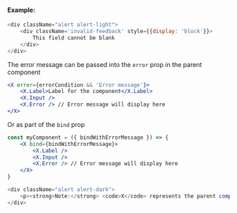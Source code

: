 
#### Example:

```js noeditor
<div className="alert alert-light">
    <div className='invalid-feedback' style={{display: 'block'}}>
        This field cannot be blank
    </div>
</div>
```

The error message can be passed into the `error` prop in the parent component

```jsx static
<X error={errorCondition && 'Error message'}>
    <X.Label>Label for the component</X.Label>
    <X.Input />
    <X.Error /> // Error message will display here
</X>
```

Or as part of the `bind` prop

```jsx static
const myComponent = ({ bindWithErrorMessage }) => {
    <X bind={bindWithErrorMessage}>
        <X.Label />
        <X.Input />
        <X.Error /> // Error message will display here
    </X>
}
```

```js noeditor
<div className="alert alert-dark">
    <p><strong>Note:</strong> <code>X</code> represents the parent component (i.e. <code>Checkbox</code>, <code>Text</code>, <code>FieldSet</code>, etc.)</p>
</div>
```